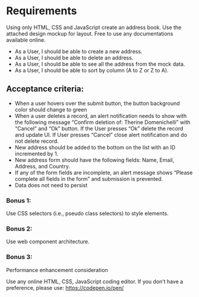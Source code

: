 # Requirements

Using only HTML, CSS and JavaScript create an address book. Use the attached design mockup for layout. Free to use any documentations available online.

* As a User, I should be able to create a new address.
* As a User, I should be able to delete an address.
* As a User, I should be able to see all the address from the mock data.
* As a User, I should be able to sort by column (A to Z or Z to A).

## Acceptance criteria:

*	When a user hovers over the submit button, the button background color should change to green
*	When a user deletes a record, an alert notification needs to show with the following message “Confirm deletion of: Therine Domenichelli” with “Cancel” and “Ok” button. If the User presses “Ok” delete the record and update UI. If User presses “Cancel” close alert notification and do not delete record. 
*	New address should be added to the bottom on the list with an ID incremented by 1.
*	New address form should have the following fields: Name, Email, Address, and Country.
*	If any of the form fields are incomplete, an alert message shows “Please complete all fields in the form” and submission is prevented.
*	Data does not need to persist


### Bonus 1: 
Use CSS selectors (i.e., pseudo class selectors) to style elements.

### Bonus 2:
Use web component architecture.

### Bonus 3:
Performance enhancement consideration

Use any online HTML, CSS, JavaScript coding editor. If you don’t have a preference, please use:
https://codepen.io/pen/
